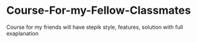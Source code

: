 # Course-For-my-Fellow-Classmates
Course for my friends will have stepik style, features, solution with full exaplanation

